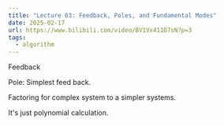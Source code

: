 ```yaml
---
title: "Lecture 03: Feedback, Poles, and Fundamental Modes"
date: 2025-02-17
url: https://www.bilibili.com/video/BV1Vx411D7sN?p=3
tags:
  - algorithm
---
```


Feedback

Pole: Simplest feed back.

Factoring for complex system to a simpler systems.

It's just polynomial calculation.
